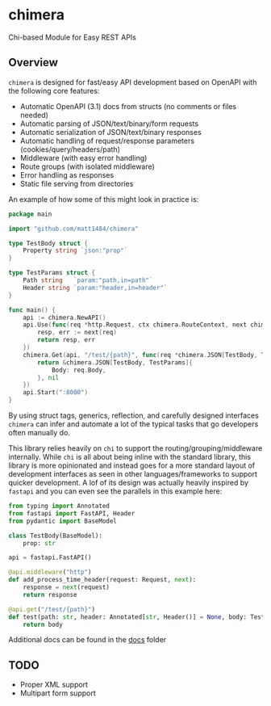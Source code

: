 # chimera
Chi-based Module for Easy REST APIs

## Overview
`chimera` is designed for fast/easy API development based on OpenAPI with the following core features:
- Automatic OpenAPI (3.1) docs from structs (no comments or files needed)
- Automatic parsing of JSON/text/binary/form requests
- Automatic serialization of JSON/text/binary responses
- Automatic handling of request/response parameters (cookies/query/headers/path)
- Middleware (with easy error handling)
- Route groups (with isolated middleware)
- Error handling as responses
- Static file serving from directories

An example of how some of this might look in practice is:

```go
package main

import "github.com/matt1484/chimera"

type TestBody struct {
    Property string `json:"prop"`
}

type TestParams struct {
    Path string   `param:"path,in=path"`
    Header string `param:"header,in=header"`
}

func main() {
    api := chimera.NewAPI()
    api.Use(func(req *http.Request, ctx chimera.RouteContext, next chimera.NextFunc) (chimera.ResponseWriter, error) {
        resp, err := next(req)
        return resp, err
    })
    chimera.Get(api, "/test/{path}", func(req *chimera.JSON[TestBody, TestParams]) (*chimera.JSON[TestBody, chimera.Nil], error) {
        return &chimera.JSON[TestBody, TestParams]{
            Body: req.Body,
        }, nil
    })
    api.Start(":8000")
}

```
By using struct tags, generics, reflection, and carefully designed interfaces `chimera` can infer and automate a lot of the typical tasks that go developers often manually do.

This library relies heavily on `chi` to support the routing/grouping/middleware internally. While `chi` is all about being inline with the standard library, this library is more opinionated and instead goes for a more standard layout of development interfaces as seen in other languages/frameworks to support quicker development. A lof of its design was actually heavily inspired by `fastapi` and you can even see the parallels in this example here:

```python
from typing import Annotated
from fastapi import FastAPI, Header
from pydantic import BaseModel

class TestBody(BaseModel):
    prop: str

api = fastapi.FastAPI()

@api.middleware("http")
def add_process_time_header(request: Request, next):
    response = next(request)
    return response

@api.get("/test/{path}")
def test(path: str, header: Annotated[str, Header()] = None, body: TestBody) -> TestBody
    return body
```
Additional docs can be found in the [docs](./docs/overview.md) folder

## TODO
- Proper XML support
- Multipart form support